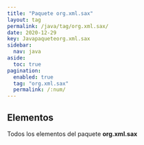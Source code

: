 ```yaml
---
title: "Paquete org.xml.sax"
layout: tag
permalink: /java/tag/org.xml.sax/
date: 2020-12-29
key: Javapaqueteorg.xml.sax
sidebar: 
  nav: java
aside: 
  toc: true
pagination: 
  enabled: true
  tag: "org.xml.sax"
  permalink: /:num/
---
```


<h2>Elementos</h2>
Todos los elementos del paquete <strong>org.xml.sax</strong>
